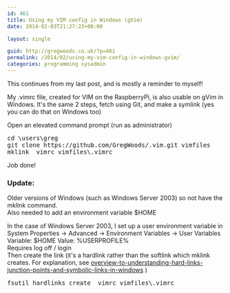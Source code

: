 ```yaml
---
id: 461
title: Using my VIM config in Windows (gVim)
date: 2014-02-03T21:27:23+00:00

layout: single

guid: http://gregwoods.co.uk/?p=461
permalink: /2014/02/using-my-vim-config-in-windows-gvim/
categories: programming sysadmin
---
```

This continues from my last post, and is mostly a reminder to myself!

My .vimrc file, created for VIM on the RaspberryPi, is also usable on gVim in Windows. It's the same 2 steps, fetch using Git, and make a symlink (yes you can do that on Windows too)

Open an elevated command prompt (run as administrator)

<pre>cd \users\greg
git clone https://github.com/GregWoods/.vim.git vimfiles
mklink _vimrc vimfiles\.vimrc</pre>

Job done!

### Update:

Older versions of Windows (such as Windows Server 2003) so not have the mklink command.  
Also needed to add an environment variable $HOME

In the case of Windows Server 2003, I set up a user environment variable in System Properties -> Advanced -> Environment Variables -> User Variables  
Variable: $HOME Value: %USERPROFILE%  
Requires log off / login  
Then create the link (it's a hardlink rather than the softlink which mklink creates. For explanation, see <a title="overview to understanding hard links, junction points and symbolic links in windows" href="http://comptb.cects.com/overview-to-understanding-hard-links-junction-points-and-symbolic-links-in-windows/" target="_blank">overview-to-understanding-hard-links-junction-points-and-symbolic-links-in-windows</a> )

<pre>fsutil hardlinks create _vimrc vimfiles\.vimrc</pre>